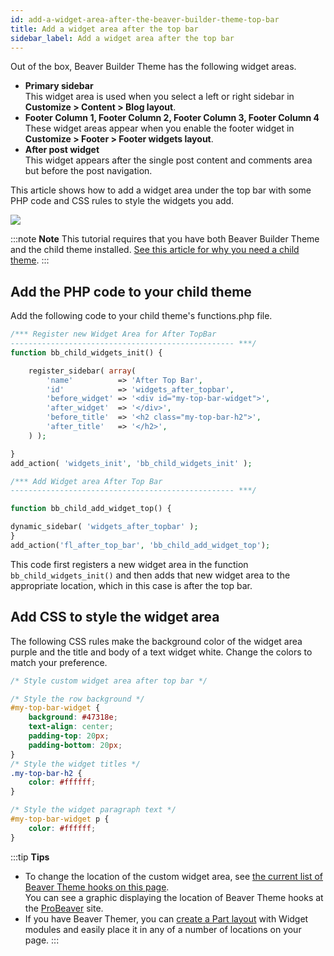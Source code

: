 ```yaml
---
id: add-a-widget-area-after-the-beaver-builder-theme-top-bar
title: Add a widget area after the top bar
sidebar_label: Add a widget area after the top bar
---
```


Out of the box, Beaver Builder Theme has the following widget areas.

  * **Primary sidebar**  
  This widget area is used when you select a left or right sidebar in **Customize > Content > Blog layout**.
  * **Footer Column 1, Footer Column 2,  Footer Column 3, Footer Column 4**  
  These widget areas appear when you enable the footer widget in **Customize > Footer > Footer widgets layout**.
  * **After post widget**  
  This widget appears after the single post content and comments area but before the post navigation.

This article shows how to add a widget area under the top bar with some PHP code and CSS rules to style the widgets you add.

![](/img/add-a-widget-area-after-the-beaver-builder-theme-top-bar-60a26ea9.png)

:::note **Note**
This tutorial requires that you have both Beaver Builder Theme and the child theme installed. [See this article for why you need a child theme](/bb-theme/getting-started/do-i-need-to-install-the-beaver-builder-child-theme.md).
:::

## Add the PHP code to your child theme

Add the following code to your child theme's functions.php file.

```php
/*** Register new Widget Area for After TopBar
-------------------------------------------------- ***/
function bb_child_widgets_init() {

    register_sidebar( array(
        'name'          => 'After Top Bar',
        'id'            => 'widgets_after_topbar',
        'before_widget' => '<div id="my-top-bar-widget">',
        'after_widget'  => '</div>',
        'before_title'  => '<h2 class="my-top-bar-h2">',
        'after_title'   => '</h2>',
    ) );

}
add_action( 'widgets_init', 'bb_child_widgets_init' );

/*** Add Widget area After Top Bar
-------------------------------------------------- ***/

function bb_child_add_widget_top() {

dynamic_sidebar( 'widgets_after_topbar' );
}
add_action('fl_after_top_bar', 'bb_child_add_widget_top');
```

This code first registers a new widget area in the function `bb_child_widgets_init()` and then adds that new widget area to the appropriate location, which in this case is after the top bar.

## Add CSS to style the widget area

The following CSS rules  make the background color of the widget area purple and the title and body of a text widget white. Change the colors to match your preference.

```css
/* Style custom widget area after top bar */

/* Style the row background */
#my-top-bar-widget {
	background: #47318e;
	text-align: center;
	padding-top: 20px;
	padding-bottom: 20px;
}
/* Style the widget titles */
.my-top-bar-h2 {
	color: #ffffff;
}

/* Style the widget paragraph text */
#my-top-bar-widget p {
	color: #ffffff;
}
```
:::tip **Tips**
* To change the location of the custom widget area, see [the current list of Beaver Theme hooks on this page](https://hooks.wpbeaverbuilder.com/bb-theme/).  
  You can see a graphic displaying the location of Beaver Theme hooks at the [ProBeaver](https://probeaver.com/beaver-theme-hooks/) site.
* If you have Beaver Themer, you can [create a Part layout](/beaver-themer/layout-types-modules/part-layout-type/themer-part-layout-type.md) with Widget modules and easily place it in any of a number of locations on your page.
:::
